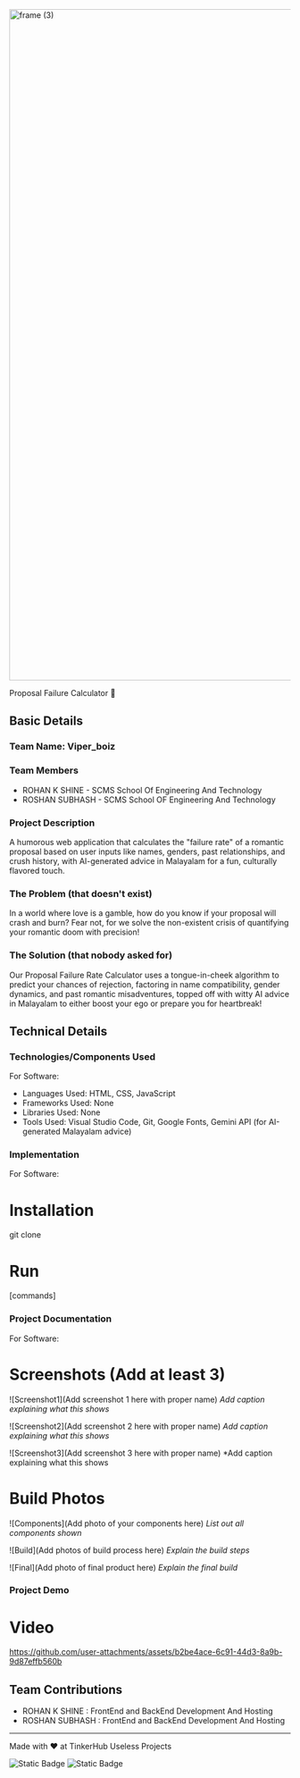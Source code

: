 <img width="3188" height="1202" alt="frame (3)" src="https://github.com/user-attachments/assets/517ad8e9-ad22-457d-9538-a9e62d137cd7" />


Proposal Failure Calculator 🎯


## Basic Details
### Team Name: Viper_boiz


### Team Members

- ROHAN K SHINE - SCMS School Of Engineering And Technology
- ROSHAN SUBHASH - SCMS School OF Engineering And Technology

### Project Description
A humorous web application that calculates the "failure rate" of a romantic proposal based on user inputs like names, genders, past relationships, and crush history, with AI-generated advice in Malayalam for a fun, culturally flavored touch.

### The Problem (that doesn't exist)
In a world where love is a gamble, how do you know if your proposal will crash and burn? Fear not, for we solve the non-existent crisis of quantifying your romantic doom with precision!

### The Solution (that nobody asked for)
Our Proposal Failure Rate Calculator uses a tongue-in-cheek algorithm to predict your chances of rejection, factoring in name compatibility, gender dynamics, and past romantic misadventures, topped off with witty AI advice in Malayalam to either boost your ego or prepare you for heartbreak!

## Technical Details
### Technologies/Components Used
For Software:

- Languages Used: HTML, CSS, JavaScript
- Frameworks Used: None
- Libraries Used: None
- Tools Used: Visual Studio Code, Git, Google Fonts, Gemini API (for AI-generated Malayalam advice)

### Implementation
For Software:
# Installation
git clone

# Run
[commands]

### Project Documentation
For Software:

# Screenshots (Add at least 3)
![Screenshot1](Add screenshot 1 here with proper name)
*Add caption explaining what this shows*

![Screenshot2](Add screenshot 2 here with proper name)
*Add caption explaining what this shows*

![Screenshot3](Add screenshot 3 here with proper name)
*Add caption explaining what this shows

# Build Photos
![Components](Add photo of your components here)
*List out all components shown*

![Build](Add photos of build process here)
*Explain the build steps*

![Final](Add photo of final product here)
*Explain the final build*

### Project Demo
# Video


https://github.com/user-attachments/assets/b2be4ace-6c91-44d3-8a9b-9d87effb560b



## Team Contributions
- ROHAN K SHINE : FrontEnd and BackEnd Development And Hosting
- ROSHAN SUBHASH : FrontEnd and BackEnd Development And Hosting

---
Made with ❤️ at TinkerHub Useless Projects 

![Static Badge](https://img.shields.io/badge/TinkerHub-24?color=%23000000&link=https%3A%2F%2Fwww.tinkerhub.org%2F)
![Static Badge](https://img.shields.io/badge/UselessProjects--25-25?link=https%3A%2F%2Fwww.tinkerhub.org%2Fevents%2FQ2Q1TQKX6Q%2FUseless%2520Projects)



